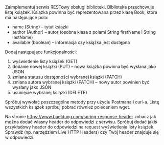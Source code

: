 Zaimplementuj serwis RESTowy obsługi biblioteki. Biblioteka przechowuje listę książek. Książka powinna być reprezentowana przez klasę Book, która ma następujące pola:
* name (String) – tytuł książki
* author (Author) – autor (osobna klasa z polami String firstName i String lastName)
* available (boolean) – informacja czy książka jest dostępna

Dodaj następujące funkcjonalności:

1. wyświetlenie listy książek (GET)
2. dodanie nowej książki (PUT) – nowa książka powinna być wysłana jako JSON
3. zmiana statusu dostępności wybranej książki (PATCH)
4. zmiana autora wybranej książki (PATCH) – nowy autor powinien być wysłany jako JSON
5. usunięcie wybranej książki (DELETE)

Spróbuj wywołać poszczególne metody przy użyciu Postmana i curl-a. Listę wszystkich książek spróbuj pobrać również poleceniem wget.

Na stronie https://www.baeldung.com/spring-response-header zobacz jak można dodać własny header do odpowiedzi z serwisu. Spróbuj dodać jakiś przykładowy header do odpowiedzi na request wyświetlenia listy książek. Sprawdź (np. narzędziem Live HTTP Headers) czy Twój header znajduje się w odpowiedzi.
